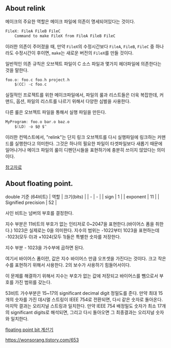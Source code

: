 ## About relink

메이크의 주요한 역할은 메이크 파일에 의존이 명세되어있다는 것이다.
```c
FileX: FileA FileB FileC
	Command to make FileX from FileA FileB FileC
```
이러한 의존이 주어졌을 때, 만약 `FileX`의 수정시간보다 `FileA`, `FileB`, `FileC` 중 하나라도 수정시간이 후이면, `make`는 새로운 버전의 `FileX`를 만들 것이다.

일반적인 의존 규칙은 오브젝트 파일이 C 소스 파일과 몇가지 헤더파일에 의존한다는 것을 말한다.
```c
foo.o: foo.c foo.h project.h
	$(CC) -c foo.c
```

실질적인 프로젝트를 위한 메이크파일에서, 파일의 룰과 리스트들은 더욱 복잡한데, 커맨드, 옵션, 파일의 리스트를 나르기 위해서 다양한 심벌을 사용한다.

다른 룰은 오브젝트 파일을 통해서 실행 파일을 만든다.
```c
MyProgram: foo.o bar.o baz.o
	$(LD) -o $@ $^
```

이러한 컨텍스트에서, "relink"는 단지 링크 오브젝트를 다시 실행파일에 링크하는 커맨드를 실행한다고 의미한다. 그것은 하나의 필요한 파일이 타겟파일보다 새롭기 때문에 일어나거나 메이크 파일의 룰이 디펜던시들을 표현하기에 충분히 쓰이지 않았다는 의미이다.

[참고자료](stackoverflow.com/questions/52502399/what-does-it-mean-for-a-makefile-to-relink)

## About floating point.

double 기준 (64비트)
| 역할 | 크기(bits) |
| - | - |
| sign | 1 |
| exponent | 11 |
| Signified precision | 52 |

사인 비트는 넘버의 부호를 결정한다.

지수 부분은 11비트의 부호가 없는 인티저로 0~2047을 표현한다.(바이어스 폼을 취한다.) 1023은 실제로는 0을 의미한다. 지수의 범위는 -1022부터 1023을 표현하는데 -1023(모두 0)과 +1024(모두 1)들은 특별한 숫자를 저장한다.

지수 부분 - 1023을 가수부에 곱하면 된다.

여기서 바이어스 폼이란, 값은 지수 바이어스 만큼 오프셋을 가진다는 것이다. 크고 작은 수를 표현하기 위해서 사용한다. 2의 보수가 사용하기 힘들어서이다.

이 문제를 해결하기 위해서 지수는 부호가 없는 값에 저장되고 바이어스를 뺌으로서 부호를 가진 범위를 갖는다.


53비트 가수부분은 15~17의 significant decimal digit 정밀도를 준다. 만약 최대 15개의 숫자를 가진 데시멀 스트링이 IEEE 754로 전환되면, 다시 같은 숫자로 돌아온다. 마지막 결과는 오리지널 스트링과 일치한다. 만약 IEEE 754 배정밀도 숫자가 최소 17개의 significant digits로 해석되면, 그리고 다시 돌아오면 그 최종결과는 오리지널 숫자와 일치한다.



[floating point bit 계산기](https://www.binaryconvert.com/result_double.html?decimal=048046053)

https://wonsorang.tistory.com/653
